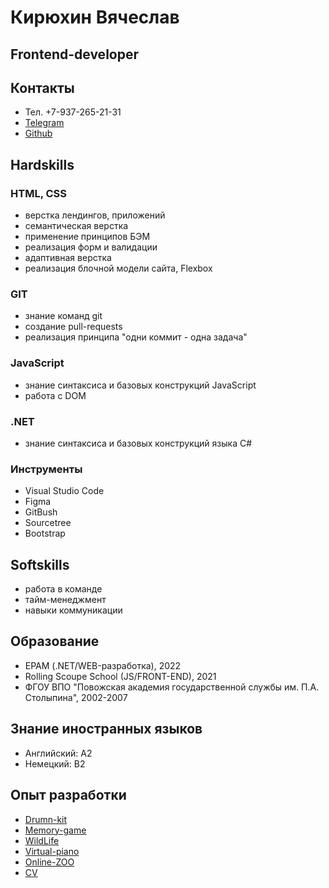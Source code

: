 # Кирюхин Вячеслав
## Frontend-developer
## Контакты
- Тел. +7-937-265-21-31
- [Telegram](https://t.me/kirvia)
- [Github](https://github.com/slawkir)

## Hardskills
### HTML, CSS
- верстка лендингов, приложений
- семантическая верстка
- применение принципов БЭМ
- реализация форм и валидации
- адаптивная верстка
- реализация блочной модели сайта, Flexbox
### GIT
- знание команд git
- создание pull-requests
- реализация принципа "одни коммит - одна задача"
### JavaScript
- знание синтаксиса и базовых конструкций JavaScript
- работа с DOM
### .NET
- знание синтаксиса и базовых конструкций языка C#
### Инструменты
- Visual Studio Code
- Figma
- GitBush
- Sourcetree
- Bootstrap

## Softskills
- работа в команде
- тайм-менеджмент
- навыки коммуникации

## Образование
- EPAM (.NET/WEB-разработка), 2022
- Rolling Scoupe School (JS/FRONT-END), 2021
- ФГОУ ВПО "Повожская академия государственной службы им. П.А. Столыпина", 2002-2007

## Знание иностранных языков
- Английский: А2
- Немецкий: B2

## Опыт разработки
- [Drumn-kit](https://competent-archimedes-598214.netlify.app/)
- [Memory-game](https://rolling-scopes-school.github.io/slawkir-JSFE2021Q1/match-game/)
- [WildLife](https://rolling-scopes-school.github.io/slawkir-JSFE2021Q1/WildLife/)
- [Virtual-piano](https://rolling-scopes-school.github.io/slawkir-JSFE2021Q1/virtual-piano/)
- [Online-ZOO](https://rolling-scopes-school.github.io/slawkir-JSFE2021Q1/online-zoo/)
- [CV](https://slawkir.github.io/portfolio/)
